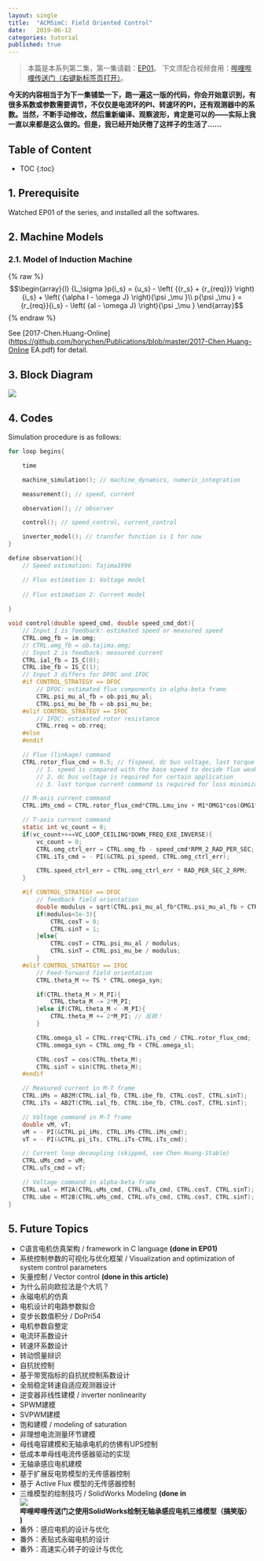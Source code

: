 ```yaml
---
layout: single
title:  "ACMSimC: Field Oriented Control"
date:   2019-06-12
categories: tutorial
published: true
---
```


> 本篇是本系列第二集，第一集请戳：[EP01](https://horychen.github.io/tutorial/AC-Machine-Simulation-Framework-in-C/)。
> 下文须配合视频食用：[哔哩哔哩传送门（右键新标签页打开）](?)。

**今天的内容相当于为下一集铺垫一下，跑一遍这一版的代码，你会开始意识到，有很多系数或参数需要调节，不仅仅是电流环的PI、转速环的PI，还有观测器中的系数。当然，不断手动修改，然后重新编译、观察波形，肯定是可以的——实际上我一直以来都是这么做的。但是，我已经开始厌倦了这样子的生活了……**

## Table of Content
* TOC
{:toc}

## 1. Prerequisite

Watched EP01 of the series, and installed all the softwares.

## 2. Machine Models

### 2.1. Model of Induction Machine

{% raw %}
$$\begin{array}{l}
{L_\sigma }p{i_s} = {u_s} - \left( {{r_s} + {r_{req}}} \right){i_s} + \left( {\alpha I - \omega J} \right){\psi _\mu }\\
p{\psi _\mu } = {r_{req}}{i_s} - \left( {aI - \omega J} \right){\psi _\mu }
\end{array}$$
{% endraw %}

See [2017-Chen.Huang-Online](https://github.com/horychen/Publications/blob/master/2017-Chen.Huang-Online EA.pdf) for detail.

## 3. Block Diagram

![](https://i.imgur.com/2MELGRx.png)

## 4. Codes

Simulation procedure is as follows:

```c
for loop begins{

    time

    machine_simulation(); // machine_dynamics, numeric_integration

    measurement(); // speed, current

    observation(); // observer 

    control(); // speed_control, current_control

    inverter_model(); // transfer function is 1 for now
}
```
```c
define observation(){
    // Speed estimation: Tajima1996

    // Flux estimation 1: Voltage model
    
    // Flux estimation 2: Current model
    
}
```



```c
void control(double speed_cmd, double speed_cmd_dot){
    // Input 1 is feedback: estimated speed or measured speed
    CTRL.omg_fb = im.omg;
    // CTRL.omg_fb = ob.tajima.omg;
    // Input 2 is feedback: measured current 
    CTRL.ial_fb = IS_C(0);
    CTRL.ibe_fb = IS_C(1);
    // Input 3 differs for DFOC and IFOC
    #if CONTROL_STRATEGY == DFOC
        // DFOC: estimated flux components in alpha-beta frame
        CTRL.psi_mu_al_fb = ob.psi_mu_al;
        CTRL.psi_mu_be_fb = ob.psi_mu_be;
    #elif CONTROL_STRATEGY == IFOC
        // IFOC: estimated rotor resistance
        CTRL.rreq = ob.rreq;
    #else
    #endif

    // Flux (linkage) command
    CTRL.rotor_flux_cmd = 0.5; // f(speed, dc bus voltage, last torque current command)
        // 1. speed is compared with the base speed to decide flux weakening or not
        // 2. dc bus voltage is required for certain application
        // 3. last torque current command is required for loss minimization

    // M-axis current command
    CTRL.iMs_cmd = CTRL.rotor_flux_cmd*CTRL.Lmu_inv + M1*OMG1*cos(OMG1*CTRL.timebase) / CTRL.rreq;

    // T-axis current command
    static int vc_count = 0;
    if(vc_count++==VC_LOOP_CEILING*DOWN_FREQ_EXE_INVERSE){ 
        vc_count = 0;
        CTRL.omg_ctrl_err = CTRL.omg_fb - speed_cmd*RPM_2_RAD_PER_SEC;
        CTRL.iTs_cmd = - PI(&CTRL.pi_speed, CTRL.omg_ctrl_err);

        CTRL.speed_ctrl_err = CTRL.omg_ctrl_err * RAD_PER_SEC_2_RPM;
    }

    #if CONTROL_STRATEGY == DFOC
        // feedback field orientation
        double modulus = sqrt(CTRL.psi_mu_al_fb*CTRL.psi_mu_al_fb + CTRL.psi_mu_be_fb*CTRL.psi_mu_be_fb);
        if(modulus<1e-3){
            CTRL.cosT = 0;
            CTRL.sinT = 1;
        }else{
            CTRL.cosT = CTRL.psi_mu_al / modulus;
            CTRL.sinT = CTRL.psi_mu_be / modulus;
        }
    #elif CONTROL_STRATEGY == IFOC
        // Feed-forward field orientation
        CTRL.theta_M += TS * CTRL.omega_syn;

        if(CTRL.theta_M > M_PI){
            CTRL.theta_M -= 2*M_PI;
        }else if(CTRL.theta_M < -M_PI){
            CTRL.theta_M += 2*M_PI; // 反转！
        }

        CTRL.omega_sl = CTRL.rreq*CTRL.iTs_cmd / CTRL.rotor_flux_cmd;
        CTRL.omega_syn = CTRL.omg_fb + CTRL.omega_sl;

        CTRL.cosT = cos(CTRL.theta_M); 
        CTRL.sinT = sin(CTRL.theta_M);
    #endif

    // Measured current in M-T frame
    CTRL.iMs = AB2M(CTRL.ial_fb, CTRL.ibe_fb, CTRL.cosT, CTRL.sinT);
    CTRL.iTs = AB2T(CTRL.ial_fb, CTRL.ibe_fb, CTRL.cosT, CTRL.sinT);

    // Voltage command in M-T frame
    double vM, vT;
    vM = - PI(&CTRL.pi_iMs, CTRL.iMs-CTRL.iMs_cmd);
    vT = - PI(&CTRL.pi_iTs, CTRL.iTs-CTRL.iTs_cmd);

    // Current loop decoupling (skipped, see Chen.Huang-Stable)
    CTRL.uMs_cmd = vM;
    CTRL.uTs_cmd = vT;

    // Voltage command in alpha-beta frame
    CTRL.ual = MT2A(CTRL.uMs_cmd, CTRL.uTs_cmd, CTRL.cosT, CTRL.sinT);
    CTRL.ube = MT2B(CTRL.uMs_cmd, CTRL.uTs_cmd, CTRL.cosT, CTRL.sinT);
}

```

## 5. Future Topics

* C语言电机仿真架构 / framework in C language **(done in EP01)**
* 系统控制参数的可视化与优化框架 / Visualization and optimization of system control parameters
* 矢量控制 / Vector control **(done in this article)**
* 为什么前向欧拉法是个大坑？
* 永磁电机的仿真
* 电机设计的电路参数拟合
* 变步长数值积分 / DoPri54
* 电机参数自整定
* 电流环系数设计
* 转速环系数设计
* 转动惯量辩识
* 自抗扰控制
* 基于带宽指标的自抗扰控制系数设计
* 全局稳定转速自适应观测器设计
* 逆变器非线性建模 / inverter nonlinearity
* SPWM建模
* SVPWM建模
* 饱和建模 / modeling of saturation
* 非理想电流测量环节建模
* 母线电容建模和无轴承电机的仿佛有UPS控制
* 低成本单母线电流传感器驱动的实现
* 无轴承感应电机建模
* 基于扩展反电势模型的无传感器控制
* 基于 Active Flux 模型的无传感器控制
* 三维模型的绘制技巧 / SolidWorks Modeling **(done in ![哔哩哔哩传送门之使用SolidWorks绘制无轴承感应电机三维模型（搞笑版）](https://www.bilibili.com/video/av55227896))**
* 番外：感应电机的设计与优化
* 番外：表贴式永磁电机的设计
* 番外：高速实心转子的设计与优化


